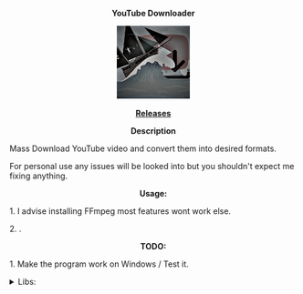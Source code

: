 <p align="center"> <b> YouTube Downloader </b> </p>

<p align="center">
<img src="src/main/resources/Logo.png" width="128"/>
</p>

<p align="center"> <b> <a href="/releases"> Releases </a> </b> </p>

<p align="center"> <b> Description </b> </p>
<p> Mass Download YouTube video and convert them into desired formats. </p>
<p> For personal use any issues will be looked into but you shouldn't expect me fixing anything. </p>

<p align="center"> <b> Usage: </b> </p>
<p> 1. I advise installing FFmpeg most features wont work else. </p>
<p> 2. . </p>

<p align="center"> <b> TODO: </b> </p>
<p> 1. Make the program work on Windows / Test it. </p>

<details>
<summary> Libs: </summary>

<p> <a href="https://github.com/sapher/youtubedl-java"> 1.YouTubeDL-Java </a> </p>

<p> <a href="https://projectlombok.org/"> 2.Lombok </a> </p>

<p> <a href="https://github.com/ytdl-org/youtube-dl"> 3.YouTube-dl </a> </p>
</details>
